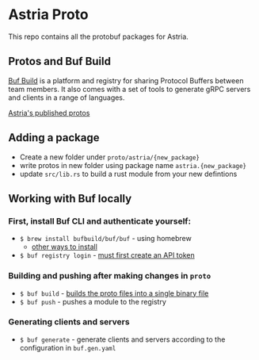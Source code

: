 # Astria Proto

This repo contains all the protobuf packages for Astria. 

## Protos and Buf Build

[Buf Build](https://buf.build/) is a platform and registry for sharing Protocol Buffers between team members. It also comes with a set of tools to generate gRPC servers and clients in a range of languages.

[Astria's published protos](https://buf.build/astria/astria)

## Adding a package

* Create a new folder under `proto/astria/{new_package}`
* write protos in new folder using package name `astria.{new_package}`
* update `src/lib.rs` to build a rust module from your new defintions

## Working with Buf locally

### First, install Buf CLI and authenticate yourself:

* `$ brew install bufbuild/buf/buf` - using homebrew
    * [other ways to install](https://docs.buf.build/installation)
* `$ buf registry login` - [must first create an API token](https://docs.buf.build/tutorials/getting-started-with-bsr#create-an-api-token)

### Building and pushing after making changes in `proto`

* `$ buf build` - [builds the proto files into a single binary file](https://docs.buf.build/build/explanation#what-are-buf-images)
* `$ buf push` - pushes a module to the registry

### Generating clients and servers

* `$ buf generate` - generate clients and servers according to the configuration in `buf.gen.yaml`

